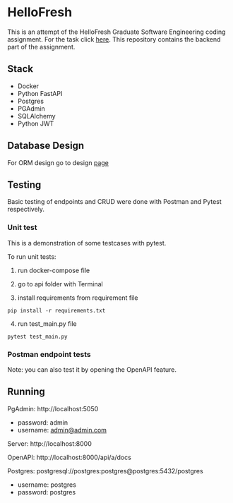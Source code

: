 # HelloFresh

This is an attempt of the HelloFresh Graduate Software Engineering coding assignment. For the task click [here](https://github.com/hello-abhishek/hf-take-home-programming-challenges). This repository contains the backend part of the assignment.


## Stack

* Docker
* Python FastAPI
* Postgres
* PGAdmin
* SQLAlchemy
* Python JWT


## Database Design

For ORM design go to design [page](/design.md)

## Testing

Basic testing of endpoints and CRUD were done with Postman and Pytest respectively.

### Unit test

This is a demonstration of some testcases with pytest.

To run unit tests:

1. run docker-compose file

2. go to api folder with Terminal

3. install requirements from requirement file

```
pip install -r requirements.txt
```

4. run test_main.py file

```
pytest test_main.py
```

### Postman endpoint tests

Note: you can also test it by opening the OpenAPI feature.




## Running

PgAdmin: http://localhost:5050

 * password: admin
 * username: admin@admin.com

Server: http://localhost:8000

OpenAPI: http://localhost:8000/api/a/docs

Postgres: postgresql://postgres:postgres@postgres:5432/postgres

* username: postgres
* password: postgres

